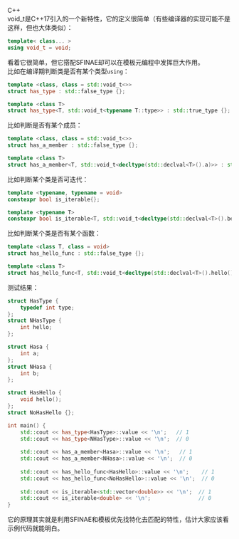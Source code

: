 C++<br />void_t是C++17引入的一个新特性，它的定义很简单（有些编译器的实现可能不是这样，但也大体类似）：
```cpp
template< class... >
using void_t = void;
```
看着它很简单，但它搭配SFINAE却可以在模板元编程中发挥巨大作用。<br />比如在编译期判断类是否有某个类型`using`：
```cpp
template <class, class = std::void_t<>>
struct has_type : std::false_type {};

template <class T>
struct has_type<T, std::void_t<typename T::type>> : std::true_type {};
```
比如判断是否有某个成员：
```cpp
template <class, class = std::void_t<>>
struct has_a_member : std::false_type {};

template <class T>
struct has_a_member<T, std::void_t<decltype(std::declval<T>().a)>> : std::true_type {};
```
比如判断某个类是否可迭代：
```cpp
template <typename, typename = void>
constexpr bool is_iterable{};

template <typename T>
constexpr bool is_iterable<T, std::void_t<decltype(std::declval<T>().begin()), decltype(std::declval<T>().end())>> = true;
```
比如判断某个类是否有某个函数：
```cpp
template <class T, class = void>
struct has_hello_func : std::false_type {};

template <class T>
struct has_hello_func<T, std::void_t<decltype(std::declval<T>().hello())>> : std::true_type {};
```
测试结果：
```cpp
struct HasType {
	typedef int type;
};
struct NHasType {
	int hello;
};

struct Hasa {
	int a;
};
struct NHasa {
	int b;
};

struct HasHello {
	void hello();
};
struct NoHasHello {};

int main() {
	std::cout << has_type<HasType>::value << '\n';   // 1
	std::cout << has_type<NHasType>::value << '\n';  // 0
	
	std::cout << has_a_member<Hasa>::value << '\n';   // 1
	std::cout << has_a_member<NHasa>::value << '\n';  // 0
	
	std::cout << has_hello_func<HasHello>::value << '\n';    // 1
	std::cout << has_hello_func<NoHasHello>::value << '\n';  // 0
	
	std::cout << is_iterable<std::vector<double>> << '\n';  // 1
	std::cout << is_iterable<double> << '\n';               // 0
}
```
它的原理其实就是利用SFINAE和模板优先找特化去匹配的特性，估计大家应该看示例代码就能明白。

